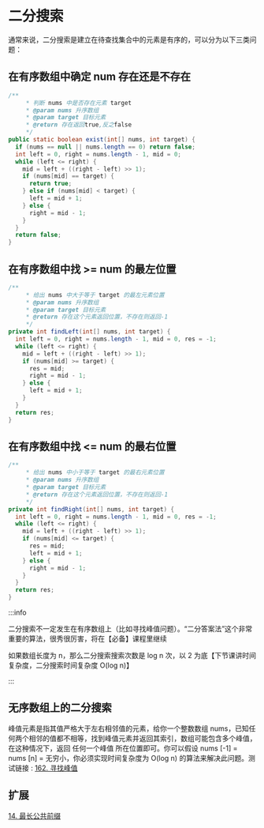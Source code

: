 # 二分搜索

通常来说，二分搜索是建立在待查找集合中的元素是有序的，可以分为以下三类问题：

## 在有序数组中确定 num 存在还是不存在

```java
/**
     * 判断 nums 中是否存在元素 target
     * @param nums 升序数组
     * @param target 目标元素
     * @return 存在返回true,反之false
     */
public static boolean exist(int[] nums, int target) {
  if (nums == null || nums.length == 0) return false;
  int left = 0, right = nums.length - 1, mid = 0;
  while (left <= right) {
    mid = left + ((right - left) >> 1);
    if (nums[mid] == target) {
      return true;
    } else if (nums[mid] < target) {
      left = mid + 1;
    } else {
      right = mid - 1;
    }
  }
  return false;
}
```

## 在有序数组中找 >= num 的最左位置

```java
/**
     * 给出 nums 中大于等于 target 的最左元素位置
     * @param nums 升序数组
     * @param target 目标元素
     * @return 存在这个元素返回位置，不存在则返回-1
     */
private int findLeft(int[] nums, int target) {
  int left = 0, right = nums.length - 1, mid = 0, res = -1;
  while (left <= right) {
    mid = left + ((right - left) >> 1);
    if (nums[mid] >= target) {
      res = mid;
      right = mid - 1;
    } else {
      left = mid + 1;
    }
  }
  return res;
}
```

## 在有序数组中找 <= num 的最右位置

```java
/**
     * 给出 nums 中小于等于 target 的最右元素位置
     * @param nums 升序数组
     * @param target 目标元素
     * @return 存在这个元素返回位置，不存在则返回-1
     */
private int findRight(int[] nums, int target) {
  int left = 0, right = nums.length - 1, mid = 0, res = -1;
  while (left <= right) {
    mid = left + ((right - left) >> 1);
    if (nums[mid] <= target) {
      res = mid;
      left = mid + 1;
    } else {
      right = mid - 1;
    }
  }
  return res;
}
```

:::info

二分搜索不一定发生在有序数组上（比如寻找峰值问题）。“二分答案法”这个非常重要的算法，很秀很厉害，将在【必备】课程里继续

如果数组长度为 n，那么二分搜索搜索次数是 log n 次，以 2 为底【下节课讲时间复杂度，二分搜索时间复杂度 O(log n)】

:::

## 无序数组上的二分搜索

峰值元素是指其值严格大于左右相邻值的元素，给你一个整数数组 nums，已知任何两个相邻的值都不相等，找到峰值元素并返回其索引，数组可能包含多个峰值，在这种情况下，返回 任何一个峰值 所在位置即可。你可以假设 nums [-1] = nums [n] = 无穷小，你必须实现时间复杂度为 O(log n) 的算法来解决此问题。测试链接 : [162. 寻找峰值](https://leetcode.cn/problems/find-peak-element/)

## 扩展

[14. 最长公共前缀](https://leetcode.cn/problems/longest-common-prefix/)